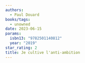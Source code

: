 ```yaml
---
authors:
  - Paul Douard
books/tags:
  - unowned
date: 2023-06-15
params:
  isbn13: "9782501140812"
  year: "2019"
star_rating: 2
title: Je cultive l'anti-ambition
---
```


<!--more-->
